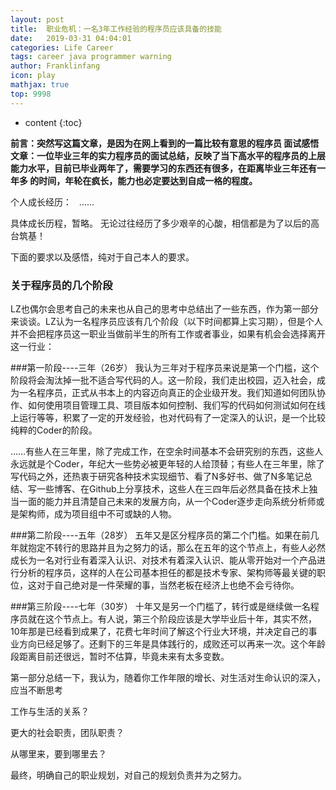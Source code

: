 ```yaml
---
layout: post
title:  职业危机：一名3年工作经验的程序员应该具备的技能
date:   2019-03-31 04:04:01
categories: Life Career
tags: career java programmer warning
author: Franklinfang
icon: play
mathjax: true
top: 9998
---
```


* content
{:toc}

**前言：突然写这篇文章，是因为在网上看到的一篇比较有意思的程序员
面试感悟文章：一位毕业三年的实力程序员的面试总结，反映了当下高水平的程序员的上层能力水平，目前已毕业两年了，需要学习的东西还有很多，在距离毕业三年还有一年多 的时间，年轮在疯长，能力也必定要达到自成一格的程度。**

个人成长经历：   ……

具体成长历程，暂略。
无论过往经历了多少艰辛的心酸，相信都是为了以后的高台筑基！            

下面的要求以及感悟，纯对于自己本人的要求。

### 关于程序员的几个阶段

LZ也偶尔会思考自己的未来也从自己的思考中总结出了一些东西，作为第一部分来谈谈。LZ认为一名程序员应该有几个阶段（以下时间都算上实习期），但是个人并不会把程序员这一职业当做前半生的所有工作或者事业，如果有机会会选择离开这一行业：

###第一阶段----三年（26岁）
我认为三年对于程序员来说是第一个门槛，这个阶段将会淘汰掉一批不适合写代码的人。这一阶段，我们走出校园，迈入社会，成为一名程序员，正式从书本上的内容迈向真正的企业级开发。我们知道如何团队协作、如何使用项目管理工具、项目版本如何控制、我们写的代码如何测试如何在线上运行等等，积累了一定的开发经验，也对代码有了一定深入的认识，是一个比较纯粹的Coder的阶段。

……有些人在三年里，除了完成工作，在空余时间基本不会研究别的东西，这些人永远就是个Coder，年纪大一些势必被更年轻的人给顶替；有些人在三年里，除了写代码之外，还热衷于研究各种技术实现细节、看了N多好书、做了N多笔记总结、写一些博客、在Github上分享技术，这些人在三四年后必然具备在技术上独当一面的能力并且清楚自己未来的发展方向，从一个Coder逐步走向系统分析师或是架构师，成为项目组中不可或缺的人物。

###第二阶段----五年（28岁）
五年又是区分程序员的第二个门槛。如果在前几年就抱定不转行的思路并且为之努力的话，那么在五年的这个节点上，有些人必然成长为一名对行业有着深入认识、对技术有着深入认识、能从零开始对一个产品进行分析的程序员，这样的人在公司基本担任的都是技术专家、架构师等最关键的职位，这对于自己绝对是一件荣耀的事，当然老板在经济上也绝不会亏待你。

###第三阶段----七年（30岁）
十年又是另一个门槛了，转行或是继续做一名程序员就在这个节点上。有人说，第三个阶段应该是大学毕业后十年，其实不然，10年那是已经看到成果了，花费七年时间了解这个行业大环境，并决定自己的事业方向已经足够了。还剩下的三年是具体践行的，成败还可以再来一次。这个年龄段距离目前还很远，暂时不估算，毕竟未来有太多变数。

第一部分总结一下，我认为，随着你工作年限的增长、对生活对生命认识的深入，应当不断思考

工作与生活的关系？

更大的社会职责，团队职责？

从哪里来，要到哪里去？

最终，明确自己的职业规划，对自己的规划负责并为之努力。
